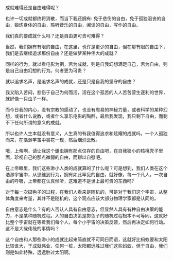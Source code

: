 成就难得还是自由难得呢？

也许一切成就都终将消散，而当下我还拥有: 免于悲伤的自由，免于孤独沮丧的自由，锻炼身体的自由，聆听音乐的自由，阅读的自由，写作的自由。

我们真的要成就什么吗？还是自由更可贵可难得？

当然，我们拥有有限的自由，在这里，也许是更少的自由，但在那有限的自由下，我们是去继续追求那份自由？还是做梦某种伟大的成就？

同样的行为，就以看电影为例，若为成就，则是自我幻想满足自己，若为自由，则是自己自由幻想的行为。何者更为可贵？

就以追求名声，是追求名声的成就，还是只是自我的坚守的自由？

我又陷入苦闷，悲伤于自己为何而活，活在这个孤苦的人人苦苦营生逐利的世界，就好像一只虫子一样。

而今日我的内心，没有宗教的感动了，也没有周易的神秘力量，或者科学的某种幻想，或者什么说教，或者什么享乐电影的陶醉，最后我发现，我只剩下自由，而剩不下任何所谓的意义的成就。

所以也许人生本就没有意义，人生真的有我值得追求和炫耀的成就吗，一个人孤独而来，在浩渺宇宙中昙花一现，然后烟消云散。

哦，上帝啊，请让我这个蛆虫拥有那点仅存的自由吧，在自我狭小的核桃壳子里面，珍视自己的那点微弱的自由，而聊以自慰吧。﻿

在上帝眼里，我们这些渺小人类的成就算的了什么呢？可是想到，我们人类在这个浩渺宇宙中，从思维到行为，拥有如此罕见的自由，就好像，每一个凡人，一次自由的呼吸，上帝都在认真倾听，这难道不是世上最可贵的东西吗? ﻿

对于每一次掷色子的过程，在我们人看来是随机的，可是对于我们这个宇宙，从整体角度来考量，其并不是随机的，这个观点应该大部分物理学家都是认同的。

自由意志是什么？有的人否认人具有自由意志，但显然人具有有种自由决策的能力，不是某种随机过程。人的自由决策是掷色子的随机过程根本不可等同，这就好比整个宇宙就在等着我们每个人，每个小宇宙的决策反馈，然后再决定如何行动。这不是大哉伟哉的事情吗？

这个自由和人那些渺小的成就比起来简直就不可同日而语，这就好比蚂蚁要和太阳比较谁大，于成就伟业，任何一桩，太阳都远胜过我们这些蚂蚁，但于自由，我们则是如此特殊，远远胜过太阳啊。﻿
